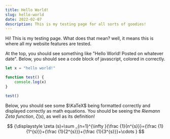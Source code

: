 ```yaml
---
title: Hello World!
slug: hello-world
date: 2022-02-07
description: This is my testing page for all sorts of goodies!
---
```


Hi! This is my testing page. What does that mean? well,
it means this is where all my website features are tested.

At the top, you should see something like "Hello World!
Posted on whatever date". Below, you should see a code
block of javascript, colored in correctly.

```js
let x = "hello world!"

function test() {
	console.log(x)
}

test()
```

Below, you should see some $\KaTeX$ being formatted correctly
and displayed correctly as math equations. You should be seeing the _Riemann Zeta function_, $\zeta (s)$, as well as its definition!

$$
{\displaystyle \zeta (s)=\sum _{n=1}^{\infty }{\frac {1}{n^{s}}}={\frac {1}{1^{s}}}+{\frac {1}{2^{s}}}+{\frac {1}{3^{s}}}+\cdots }
$$
